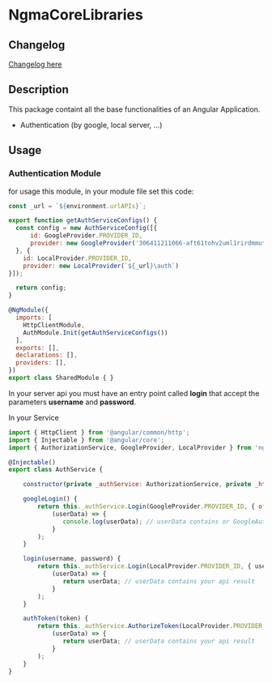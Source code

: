 # NgmaCoreLibraries

## Changelog
[Changelog here](https://github.com/fonzy85vr/ngma-core-libraries/blob/develop/projects/ngma-core-libraries/CHANGELOG.md)

## Description
This package containt all the base functionalities of an Angular Application.
- Authentication (by google, local server, ...)

## Usage

### Authentication Module

for usage this module, in your module file set this code:
```javascript
const _url = `${environment.urlAPIs}`;

export function getAuthServiceConfigs() {
  const config = new AuthServiceConfig([{
      id: GoogleProvider.PROVIDER_ID,
      provider: new GoogleProvider('306411211066-aft61tohv2uml1rirdmmutb7e2nhleq6.apps.googleusercontent.com')
  }, {
    id: LocalProvider.PROVIDER_ID,
    provider: new LocalProvider(`${_url}\auth`)
}]);

  return config;
}

@NgModule({
  imports: [
    HttpClientModule,
    AuthModule.Init(getAuthServiceConfigs())
  ],
  exports: [],
  declarations: [],
  providers: [],
})
export class SharedModule { }
```

In your server api you must have an entry point called **login** that accept the parameters **username** and **password**.

In your Service

```javascript
import { HttpClient } from '@angular/common/http';
import { Injectable } from '@angular/core';
import { AuthorizationService, GoogleProvider, LocalProvider } from 'ngma-core-libraries';

@Injectable()
export class AuthService {

    constructor(private _authService: AuthorizationService, private _http: HttpClient) {}

    googleLogin() {
        return this._authService.Login(GoogleProvider.PROVIDER_ID, { offline: true }).then(
            (userData) => {
               console.log(userData); // userData contains or GoogleAuthToken or Google User informations
            }
        );
    }

    login(username, password) {
        return this._authService.Login(LocalProvider.PROVIDER_ID, { username, password }, this._http).then(
            (userData) => {
               return userData; // userData contains your api result
            }
        );
    }

    authToken(token) {
        return this._authService.AuthorizeToken(LocalProvider.PROVIDER_ID, { token }, this._http).then(
            (userData) => {
               return userData; // userData contains your api result
            }
        );
    }
}

```
